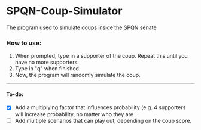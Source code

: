 # SPQN-Coup-Simulator
The program used to simulate coups inside the SPQN senate

### How to use:
1. When prompted, type in a supporter of the coup.
Repeat this until you have no more supporters.
2. Type in "q" when finished.
3. Now, the program will randomly simulate the coup.
---

#### To-do:
- [X] Add a multiplying factor that influences probability (e.g. 4 supporters will increase probability, no matter who they are
- [ ] Add multiple scenarios that can play out, depending on the coup score.
